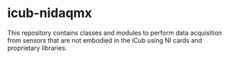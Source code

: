 icub-nidaqmx
============

This repository contains classes and modules to perform data acquisition from sensors that are not embodied in the iCub using NI cards and proprietary libraries.
